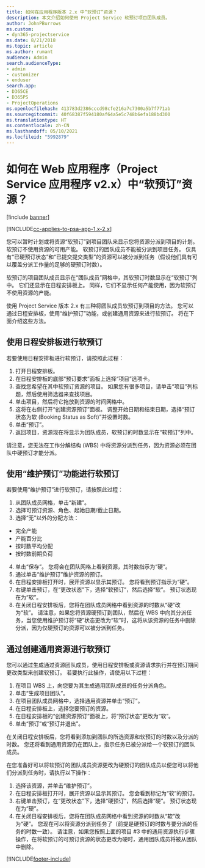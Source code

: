 ```yaml
---
title: 如何在应用程序版本 2.x 中“软预订”资源？
description: 本文介绍如何使用 Project Service 软预订项目团队成员。
author: JohnPBurrows
ms.custom:
- dyn365-projectservice
ms.date: 8/21/2018
ms.topic: article
ms.author: rumant
audience: Admin
search.audienceType:
- admin
- customizer
- enduser
search.app:
- D365CE
- D365PS
- ProjectOperations
ms.openlocfilehash: 413783d2386cccd98cfe216a7c7300a5b7f771ab
ms.sourcegitcommit: 40f68387f594180af64a5e5c748b6efa188bd300
ms.translationtype: HT
ms.contentlocale: zh-CN
ms.lasthandoff: 05/10/2021
ms.locfileid: "5992879"
---
```

# <a name="how-do-i-soft-book-resources-in-the-web-app-project-service-app-v2x"></a>如何在 Web 应用程序（Project Service 应用程序 v2.x）中“软预订”资源？

[!include [banner](../includes/psa-now-project-operations.md)]

[!INCLUDE[cc-applies-to-psa-app-1.x-2.x](../includes/cc-applies-to-psa-app-1x-2x.md)]

您可以暂时计划或将资源“软预订”到项目团队来显示您将资源分派到项目的计划。 软预订不使用资源的可用产能。 软预订的团队成员不能被分派到项目任务。 仅具有“已硬预订状态”和“已提交提交类型”的资源可以被分派到任务（假设他们具有可以覆盖分派工作量的足够的硬预订时数）。

软预订的项目团队成员显示在“团队成员”网格中，其软预订时数显示在“软预订”列中。 它们还显示在日程安排板上。 同样，它们不显示任何产能使用，因为软预订不使用资源的产能。

使用 Project Service 版本 2.x 有三种将团队成员软预订到项目的方法。 您可以通过日程安排板，使用“维护预订”功能，或创建通用资源来进行软预订。 将在下面介绍这些方法。

## <a name="soft-book-with-the-schedule-board"></a>使用日程安排板进行软预订

若要使用日程安排板进行软预订，请按照此过程： 
1. 打开日程安排板。
2. 在日程安排板的底部“预订要求”面板上选择“项目”选项卡。
3. 查找您希望在其中软预订资源的项目。 如果您有很多项目，请单击“项目”列标题，然后使用筛选器来查找项目。
4. 单击项目，然后将它拖放到资源的时间网格中。
5. 这将在右侧打开“创建资源预订”面板。 调整开始日期和结束日期，选择“预订状态为软 (Booking Status as Soft)”并设置时数。 
6. 单击“预订”。
7. 返回项目，资源现在将显示为团队成员，软预订的时数显示在“软预订”列中。

请注意，您无法在工作分解结构 (WBS) 中将资源分派到任务，因为资源必须在团队中硬预订才能分派。

## <a name="soft-book-using-the-maintain-bookings-feature"></a>使用“维护预订”功能进行软预订

若要使用“维护预订”进行软预订，请按照此过程：
1. 从团队成员网格，单击“新建”。
2. 选择可预订资源、角色、起始日期/截止日期。
3. 选择“无”以外的分配方法：
- 完全产能
- 产能百分比
- 按时数平均分配
- 按时数前期负荷
4. 单击“保存”。 您将会在团队网格上看到资源，其时数指示为“硬”。
5. 通过单击“维护预订”维护资源的预订。
6. 在日程安排板打开时，展开资源以显示其预订。 您将看到预订指示为“硬”。
7. 右键单击预订，在“更改状态”下，选择“软预订”，然后选择“软”。 预订状态现在为“软”。
8. 在关闭日程安排板后，您将在团队成员网格中看到资源的时数从“硬”改为“软”。
请注意，如果您将资源硬预订到团队，然后在 WBS 中向其分派任务，当您使用维护预订将“硬”状态更改为“软”时，这将从该资源的任务中删除分派，因为仅硬预订的资源可以被分派到任务。

## <a name="soft-book-by-creating-a-generic-resource"></a>通过创建通用资源进行软预订

您可以通过生成通过资源团队成员，使用日程安排板或资源请求执行并在预订期间更改类型来创建软预订。
若要执行此操作，请使用以下过程：

1. 在项目 WBS 上，向您要为其生成通用团队成员的任务分派角色。
2. 单击“生成项目团队”。
3. 在项目团队成员网格中，选择通用资源并单击“预订”。
4. 在日程安排板上，选择您要预订的资源。
5. 在日程安排板的“创建资源预订”面板上，将“预订状态”更改为“软”。
6. 单击“预订”或“预订并退出”。

在关闭日程安排板后，您将看到添加到团队的所选资源和软预订的时数以及分派的时数。 您还将看到通用资源仍在团队上，指示任务已被分派给一个软预订的团队成员。

在您准备好可以将软预订的团队成员资源更改为硬预订的团队成员以便您可以将他们分派到任务时，请执行以下操作：

1. 选择该资源，并单击“维护预订”。
2. 在日程安排板打开时，展开资源以显示其预订。 您会看到标记为“软”的预订。
3. 右键单击预订，在“更改状态”下，选择“硬预订”，然后选择“硬”。 预订状态现在为“硬”。
4. 在关闭日程安排板后，您将在团队成员网格中看到资源的时数从“软”改为“硬”。 您现在可以将资源分派到任务了（前提是硬预订的时数与要分派的任务的时数一致）。 请注意，如果您按照上面的项目 #3 中的通用资源执行步骤操作，在将软预订的可预订资源的状态更改为硬时，通用团队成员将被从团队中删除。


[!INCLUDE[footer-include](../includes/footer-banner.md)]